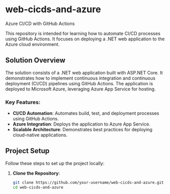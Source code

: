 # web-cicds-and-azure
Azure CI/CD with GitHub Actions

This repository is intended for learning how to automate CI/CD processes using GitHub Actions. It focuses on deploying a .NET web application to the Azure cloud environment.

## Solution Overview

The solution consists of a .NET web application built with ASP.NET Core. It demonstrates how to implement continuous integration and continuous deployment (CI/CD) pipelines using GitHub Actions. The application is deployed to Microsoft Azure, leveraging Azure App Service for hosting.

### Key Features:
- **CI/CD Automation**: Automates build, test, and deployment processes using GitHub Actions.
- **Azure Integration**: Deploys the application to Azure App Service.
- **Scalable Architecture**: Demonstrates best practices for deploying cloud-native applications.

## Project Setup

Follow these steps to set up the project locally:

1. **Clone the Repository**:
   ```sh
   git clone https://github.com/your-username/web-cicds-and-azure.git
   cd web-cicds-and-azure